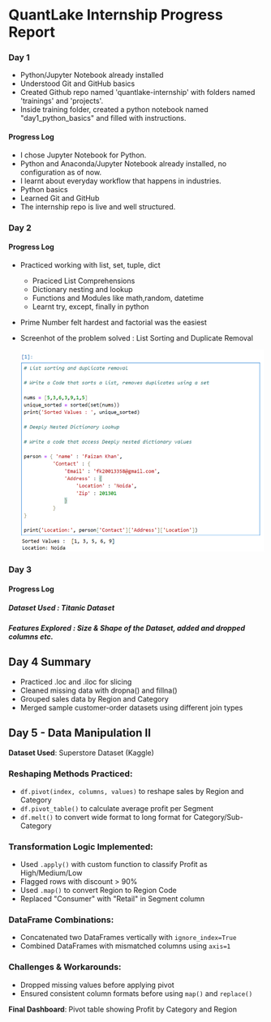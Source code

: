 # QuantLake Internship Progress Report

### Day 1


- Python/Jupyter Notebook already installed
- Understood Git and GitHub basics
- Created Github repo named 'quantlake-internship' with folders named 'trainings' and 'projects'.
- Inside training folder, created a python notebook named "day1_python_basics" and filled with instructions.


#### Progress Log

- I chose Jupyter Notebook for Python.
- Python and Anaconda/Jupyter Notebook already installed, no configuration as of now.
- I learnt about everyday workflow that happens in industries.
- Python basics
- Learned Git and GitHub
- The internship repo is live and well structured. 


### Day 2

#### Progress Log

- Practiced working with list, set, tuple, dict
   - Praciced List Comprehensions
   - Dictionary nesting and lookup
   - Functions and Modules like math,random, datetime
   - Learnt try, except, finally in python

- Prime Number felt hardest and factorial was the easiest

- Screenhot of the problem solved : List Sorting and Duplicate Removal

  <img src = "https://github.com/FaizanAhK/quantlake-internship/blob/main/images/Screenshot%202025-06-23%20184704.png">


### Day 3

#### Progress Log

##### Dataset Used : Titanic Dataset
##### Features Explored : Size & Shape of the Dataset, added and dropped columns etc.
##### 



## Day 4 Summary

- Practiced .loc and .iloc for slicing
- Cleaned missing data with dropna() and fillna()
- Grouped sales data by Region and Category
- Merged sample customer-order datasets using different join types


## Day 5 - Data Manipulation II

**Dataset Used**: Superstore Dataset (Kaggle)

### Reshaping Methods Practiced:
- `df.pivot(index, columns, values)` to reshape sales by Region and Category
- `df.pivot_table()` to calculate average profit per Segment
- `df.melt()` to convert wide format to long format for Category/Sub-Category

### Transformation Logic Implemented:
- Used `.apply()` with custom function to classify Profit as High/Medium/Low
- Flagged rows with discount > 90%
- Used `.map()` to convert Region to Region Code
- Replaced "Consumer" with "Retail" in Segment column

### DataFrame Combinations:
- Concatenated two DataFrames vertically with `ignore_index=True`
- Combined DataFrames with mismatched columns using `axis=1`

### Challenges & Workarounds:
- Dropped missing values before applying pivot
- Ensured consistent column formats before using `map()` and `replace()`

**Final Dashboard**: Pivot table showing Profit by Category and Region
